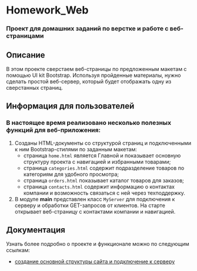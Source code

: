 # Homework_Web
### Проект для домашних заданий по верстке и работе с веб-страницами

## Описание
В этом проекте сверстаем веб-страницы по предложенным макетам с помощью UI kit Bootstrap. 
Используя пройденные материалы, нужно сделать простой веб-сервер, который будет отображать одну из сверстанных страниц.

## Информация для пользователей
### В настоящее время реализовано несколько полезных функций для веб-приложения:
1) Созданы HTML-документы со структурой страниц и подключенными к ним Bootstrap-стилями по заданным макетам:
    + страница `home.html` является Главной и показывает основную структуру проекта с навигацией и избранными товарами;
    + страница `categories.html` содержит подразделение товаров по категориям для удобного просмотра;
    + страница `orders.html` показывает каталог товаров для заказов;
    + страница `contacts.html` содержит информацию о контактах компании и возможность связаться с ней через техподдержку.
2) В модуле **main** представлен класс `MyServer` для подключения к серверу и обработки GET-запросов от клиентов.
На старте открывает веб-страницу с контактами компании и навигацией.

## Документация
Узнать более подробно о проекте и функционале можно по следующим ссылкам:
- [создание основной структуры сайта и подключение к серверу](Homework_21.2.md)